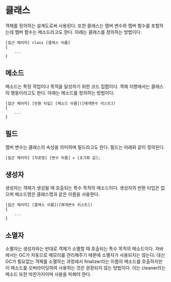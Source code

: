 # 클래스
객체를 정의하는 설계도로써 사용된다. 또한 클래스는 멤버 변수와 멤버 함수를 포함하는데 멤버 함수는 메소드라고도 한다. 아래는 클래스를 정의하는 방법이다.

```
[접근 제어자] class [클래스 이름]
{
    ...
}
```
## 메소드
메소드는 특정 작업이나 목적을 달성하기 위한 코드 집합이다. 객체 지향에서는 클래스의 행동이라고도 한다. 아래는 메소드를 정의하는 방법이다.

```
[접근 제어자] [반환 타입] [메소드 이름]([매개변수 리스트])
{
    ...
}
```

## 필드
멤버 변수는 클래스의 속성을 의미하며 필드라고도 한다. 필드는 아래와 같이 정의된다.

```
[접근 제어자] [자료형] [변수 이름] = [초기화 값];
```

## 생성자
생성자는 객체가 생성될 때 호출되는 특수 목적의 메소드이다. 생성자의 반환 타입은 없으며 메소드명은 클래스명과 같은 이름을 사용한다.

```
[접근 제어자] [클래스 이름]([매개변수 리스트])
{
    ...
}
```

## 소멸자
소멸자는 생성자와는 반대로 객체가 소멸할 때 호출되는 특수 목적의 메소드이다. 자바에서는 GC가 자동으로 메모리를 관리해주기 때문에 소멸자가 사용되지는 않는다. 대신 GC가 필요없는 객체를 소멸하는 과정에서 finalizer라는 이름의 메소드를 호출하지만 이 메소드를 오버라이딩하여 사용하는 것은 권장되지 않는 방법이다. 이는 cleaner라는 메소드 또한 마찬가지이며 사용을 피해야 한다.